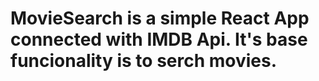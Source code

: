 # MovieSearch is a simple React App connected with IMDB Api. It's base funcionality is to serch movies.
